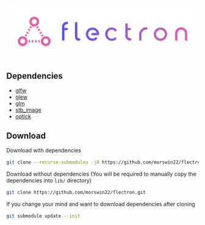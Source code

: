 # ![flectron](flectron.png)

## Dependencies
* [glfw](https://github.com/glfw/glfw/tree/076bfd55be45e7ba5c887d4b32aa03d26881a1fb)
* [glew](https://github.com/Perlmint/glew-cmake/tree/883e35a3d493d93fa27da5abb6225654c360f9d0)
* [glm](https://github.com/g-truc/glm/tree/2759ceca04db5c36d2806a2280f51b83a6749c12)
* [stb_image](https://github.com/nothings/stb)
* [optick](https://github.com/bombomby/optick)

## Download
Download with dependencies
```sh
git clone --recurse-submodules -j8 https://github.com/morswin22/flectron.git
```

Download without dependencies (You will be required to manually copy the dependencies into `lib/` directory)
```sh
git clone https://github.com/morswin22/flectron.git
```

If you change your mind and want to download dependencies after cloning
```sh
git submodule update --init
```
